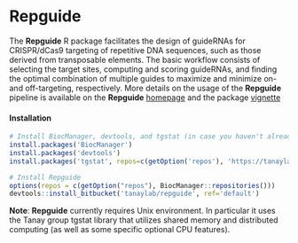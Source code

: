 Repguide
========

The **Repguide** R package facilitates the design of guideRNAs for
CRISPR/dCas9 targeting of repetitive DNA sequences, such as those
derived from transposable elements. The basic workflow consists of
selecting the target sites, computing and scoring guideRNAs, and finding
the optimal combination of multiple guides to maximize and minimize on-
and off-targeting, respectively. More details on the usage of the
**Repguide** pipeline is available on the **Repguide**
[homepage](https://tanaylab.bitbucket.io/Repguide/index.html) and the
package
[vignette](https://tanaylab.bitbucket.io/Repguide/articles/Repguide.html)

#### Installation

``` r
# Install BiocManager, devtools, and tgstat (in case you haven't already)
install.packages('BiocManager')
install.packages('devtools')
install.packages('tgstat', repos=c(getOption('repos'), 'https://tanaylab.bitbucket.io/repo'))

# Install Repguide
options(repos = c(getOption("repos"), BiocManager::repositories()))
devtools::install_bitbucket('tanaylab/repguide', ref='default')
```

**Note**: **Repguide** currently requires Unix environment. In
particular it uses the Tanay group tgstat library that utilizes shared
memory and distributed computing (as well as some specific optional CPU
features).
